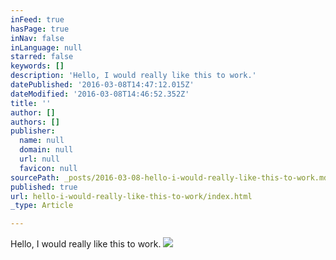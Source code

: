 ```yaml
---
inFeed: true
hasPage: true
inNav: false
inLanguage: null
starred: false
keywords: []
description: 'Hello, I would really like this to work.'
datePublished: '2016-03-08T14:47:12.015Z'
dateModified: '2016-03-08T14:46:52.352Z'
title: ''
author: []
authors: []
publisher:
  name: null
  domain: null
  url: null
  favicon: null
sourcePath: _posts/2016-03-08-hello-i-would-really-like-this-to-work.md
published: true
url: hello-i-would-really-like-this-to-work/index.html
_type: Article

---
```

Hello, I would really like this to work.
![](https://the-grid-user-content.s3-us-west-2.amazonaws.com/28c2c144-2ca0-46eb-9701-dc1f82a4689b.jpg)